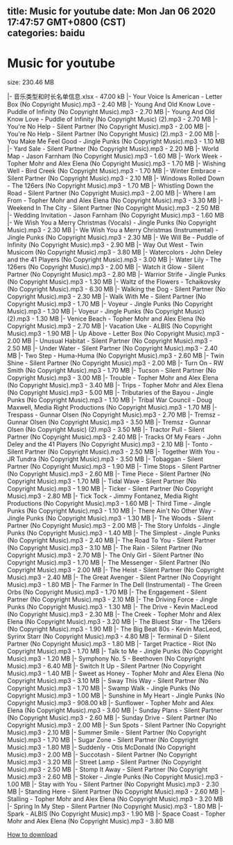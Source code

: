 
title: Music for youtube
date: Mon Jan 06 2020 17:47:57 GMT+0800 (CST)    
categories: baidu
---

# Music for youtube
size: 230.46 MB
 
 
|- 音乐类型和时长名单信息.xlsx - 47.00 kB
|- Your Voice Is American - Letter Box (No Copyright Music).mp3 - 2.40 MB
|- Young And Old Know Love - Puddle of Infinity (No Copyright Music).mp3 - 2.70 MB
|- Young And Old Know Love - Puddle of Infinity (No Copyright Music) (2).mp3 - 2.70 MB
|- You're No Help - Silent Partner (No Copyright Music).mp3 - 2.00 MB
|- You're No Help - Silent Partner (No Copyright Music) (2).mp3 - 2.00 MB
|- You Make Me Feel Good - Jingle Punks (No Copyright Music).mp3 - 1.10 MB
|- Yard Sale - Silent Partner (No Copyright Music).mp3 - 2.20 MB
|- World Map - Jason Farnham (No Copyright Music).mp3 - 1.60 MB
|- Work Week - Topher Mohr and Alex Elena (No Copyright Music).mp3 - 1.70 MB
|- Wishing Well - Bird Creek (No Copyright Music).mp3 - 1.70 MB
|- Winter Embrace - Silent Partner (No Copyright Music).mp3 - 2.10 MB
|- Windows Rolled Down - The 126ers (No Copyright Music).mp3 - 1.70 MB
|- Whistling Down the Road - Silent Partner (No Copyright Music).mp3 - 2.00 MB
|- Where I am From - Topher Mohr and Alex Elena (No Copyright Music).mp3 - 3.30 MB
|- Weekend In The City - Silent Partner (No Copyright Music).mp3 - 2.50 MB
|- Wedding Invitation - Jason Farnham (No Copyright Music).mp3 - 1.60 MB
|- We Wish You a Merry Christmas (Vocals) - Jingle Punks (No Copyright Music).mp3 - 2.30 MB
|- We Wish You a Merry Christmas (Instrumental) - Jingle Punks (No Copyright Music).mp3 - 2.30 MB
|- We Will Be - Puddle of Infinity (No Copyright Music).mp3 - 2.90 MB
|- Way Out West - Twin Musicom (No Copyright Music).mp3 - 3.80 MB
|- Watercolors - John Deley and the 41 Players (No Copyright Music).mp3 - 3.00 MB
|- Water Lily - The 126ers (No Copyright Music).mp3 - 2.00 MB
|- Watch it Glow - Silent Partner (No Copyright Music).mp3 - 2.80 MB
|- Warrior Strife - Jingle Punks (No Copyright Music).mp3 - 1.30 MB
|- Waltz of the Flowers - Tchaikovsky (No Copyright Music).mp3 - 6.30 MB
|- Walking the Dog - Silent Partner (No Copyright Music).mp3 - 2.30 MB
|- Walk With Me - Silent Partner (No Copyright Music).mp3 - 1.70 MB
|- Voyeur - Jingle Punks (No Copyright Music).mp3 - 1.30 MB
|- Voyeur - Jingle Punks (No Copyright Music) (2).mp3 - 1.30 MB
|- Venice Beach - Topher Mohr and Alex Elena (No Copyright Music).mp3 - 2.70 MB
|- Vacation Uke - ALBIS (No Copyright Music).mp3 - 1.90 MB
|- Up Above - Letter Box (No Copyright Music).mp3 - 2.00 MB
|- Unusual Habitat - Silent Partner (No Copyright Music).mp3 - 2.50 MB
|- Under Water - Silent Partner (No Copyright Music).mp3 - 2.40 MB
|- Two Step - Huma-Huma (No Copyright Music).mp3 - 2.60 MB
|- Twin Shine - Silent Partner (No Copyright Music).mp3 - 2.00 MB
|- Turn On - RW Smith (No Copyright Music).mp3 - 1.70 MB
|- Tucson - Silent Partner (No Copyright Music).mp3 - 3.00 MB
|- Trouble - Topher Mohr and Alex Elena (No Copyright Music).mp3 - 3.40 MB
|- Trips - Topher Mohr and Alex Elena (No Copyright Music).mp3 - 5.00 MB
|- Tributaries of the Bayou - Jingle Punks (No Copyright Music).mp3 - 1.10 MB
|- Tribal War Council - Doug Maxwell, Media Right Productions (No Copyright Music).mp3 - 1.70 MB
|- Trespass - Gunnar Olsen (No Copyright Music).mp3 - 2.70 MB
|- Tremsz - Gunnar Olsen (No Copyright Music).mp3 - 3.50 MB
|- Tremsz - Gunnar Olsen (No Copyright Music) (2).mp3 - 3.50 MB
|- Tractor Pull - Silent Partner (No Copyright Music).mp3 - 2.40 MB
|- Tracks Of My Fears - John Deley and the 41 Players (No Copyright Music).mp3 - 2.10 MB
|- Tonto - Silent Partner (No Copyright Music).mp3 - 2.50 MB
|- Together With You - JR Tundra (No Copyright Music).mp3 - 3.50 MB
|- Tobaggan - Silent Partner (No Copyright Music).mp3 - 1.90 MB
|- Time Stops - Silent Partner (No Copyright Music).mp3 - 2.60 MB
|- Time Piece - Silent Partner (No Copyright Music).mp3 - 1.70 MB
|- Tidal Wave - Silent Partner (No Copyright Music).mp3 - 1.90 MB
|- Ticker - Silent Partner (No Copyright Music).mp3 - 2.80 MB
|- Tick Tock - Jimmy Fontanez, Media Right Productions (No Copyright Music).mp3 - 1.60 MB
|- Third Time - Jingle Punks (No Copyright Music).mp3 - 1.10 MB
|- There Ain't No Other Way - Jingle Punks (No Copyright Music).mp3 - 1.30 MB
|- The Woods - Silent Partner (No Copyright Music).mp3 - 2.00 MB
|- The Story Unfolds - Jingle Punks (No Copyright Music).mp3 - 1.40 MB
|- The Simplest - Jingle Punks (No Copyright Music).mp3 - 2.40 MB
|- The Road To You - Silent Partner (No Copyright Music).mp3 - 3.10 MB
|- The Rain - Silent Partner (No Copyright Music).mp3 - 2.70 MB
|- The Only Girl - Silent Partner (No Copyright Music).mp3 - 1.70 MB
|- The Messenger - Silent Partner (No Copyright Music).mp3 - 2.00 MB
|- The Heist - Silent Partner (No Copyright Music).mp3 - 2.40 MB
|- The Great Avenger - Silent Partner (No Copyright Music).mp3 - 1.80 MB
|- The Farmer In The Dell (Instrumental) - The Green Orbs (No Copyright Music).mp3 - 1.70 MB
|- The Engagement - Silent Partner (No Copyright Music).mp3 - 2.10 MB
|- The Driving Force - Jingle Punks (No Copyright Music).mp3 - 1.30 MB
|- The Drive - Kevin MacLeod (No Copyright Music).mp3 - 2.30 MB
|- The Creek - Topher Mohr and Alex Elena (No Copyright Music).mp3 - 3.20 MB
|- The Bluest Star - The 126ers (No Copyright Music).mp3 - 1.90 MB
|- The Big Beat 80s - Kevin MacLeod, Syrinx Starr (No Copyright Music).mp3 - 4.80 MB
|- Terminal D - Silent Partner (No Copyright Music).mp3 - 1.80 MB
|- Target Practice - Riot (No Copyright Music).mp3 - 1.70 MB
|- Talk to Me - Jingle Punks (No Copyright Music).mp3 - 1.20 MB
|- Symphony No. 5 - Beethoven (No Copyright Music).mp3 - 6.40 MB
|- Switch It Up - Silent Partner (No Copyright Music).mp3 - 1.40 MB
|- Sweet as Honey - Topher Mohr and Alex Elena (No Copyright Music).mp3 - 3.10 MB
|- Sway This Way - Silent Partner (No Copyright Music).mp3 - 1.70 MB
|- Swamp Walk - Jingle Punks (No Copyright Music).mp3 - 1.00 MB
|- Sunshine in My Heart - Jingle Punks (No Copyright Music).mp3 - 908.00 kB
|- Sunflower - Topher Mohr and Alex Elena (No Copyright Music).mp3 - 3.60 MB
|- Sunday Plans - Silent Partner (No Copyright Music).mp3 - 2.60 MB
|- Sunday Drive - Silent Partner (No Copyright Music).mp3 - 2.00 MB
|- Sun Spots - Silent Partner (No Copyright Music).mp3 - 2.10 MB
|- Summer Smile - Silent Partner (No Copyright Music).mp3 - 1.70 MB
|- Sugar Zone - Silent Partner (No Copyright Music).mp3 - 1.80 MB
|- Suddenly - Otis McDonald (No Copyright Music).mp3 - 2.00 MB
|- Succotash - Silent Partner (No Copyright Music).mp3 - 3.20 MB
|- Street Lamp - Silent Partner (No Copyright Music).mp3 - 2.50 MB
|- Stomp It Away - Silent Partner (No Copyright Music).mp3 - 2.60 MB
|- Stoker - Jingle Punks (No Copyright Music).mp3 - 1.00 MB
|- Stay with You - Silent Partner (No Copyright Music).mp3 - 2.30 MB
|- Standing Here - Silent Partner (No Copyright Music).mp3 - 2.60 MB
|- Stalling - Topher Mohr and Alex Elena (No Copyright Music).mp3 - 3.20 MB
|- Spring In My Step - Silent Partner (No Copyright Music).mp3 - 1.80 MB
|- Spark - ALBIS (No Copyright Music).mp3 - 1.90 MB
|- Space Coast - Topher Mohr and Alex Elena (No Copyright Music).mp3 - 3.80 MB

[How to download](https://bpcam.bemobtrk.com/go/2ceec3aa-1ca2-46d6-b9ff-aaa5c184517c?jno=1717)
